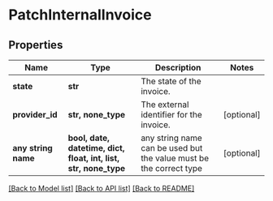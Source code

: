 # PatchInternalInvoice


## Properties
Name | Type | Description | Notes
------------ | ------------- | ------------- | -------------
**state** | **str** | The state of the invoice. | 
**provider_id** | **str, none_type** | The external identifier for the invoice. | [optional] 
**any string name** | **bool, date, datetime, dict, float, int, list, str, none_type** | any string name can be used but the value must be the correct type | [optional]

[[Back to Model list]](../README.md#documentation-for-models) [[Back to API list]](../README.md#documentation-for-api-endpoints) [[Back to README]](../README.md)


